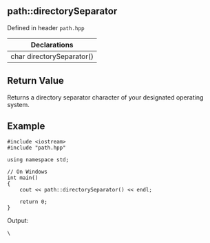 ## path::directorySeparator
Defined in header `path.hpp`

| Declarations |
| --- |
| char directorySeparator() |

## Return Value
Returns a directory separator character of your designated operating system.

## Example
```
#include <iostream>
#include "path.hpp"

using namespace std;

// On Windows
int main()
{
    cout << path::directorySeparator() << endl;

    return 0;
}
```
Output:
```
\
```